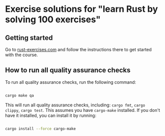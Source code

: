 # Exercise solutions for "learn Rust by solving 100 exercises"

## Getting started

Go to [rust-exercises.com](https://rust-exercises.com) and follow the instructions there
to get started with the course.

## How to run all quality assurance checks

To run all quality assurance checks, run the following command:

```bash

cargo make qa
```

This will run all quality assurance checks, including: `cargo fmt`, `cargo clippy`, `cargo test`.
This assumes you have `cargo-make` installed. If you don't have it installed, you can install it by running:

```bash

cargo install --force cargo-make
```
